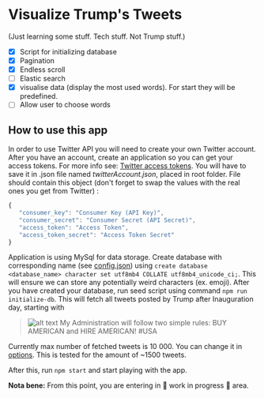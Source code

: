 # Visualize Trump's Tweets
(Just learning some stuff. Tech stuff. Not Trump stuff.)

- [x] Script for initializing database
- [x] Pagination
- [x] Endless scroll
- [ ] Elastic search
- [x] visualise data (display the most used words). For start they will be predefined. 
- [ ] Allow user to choose words 

## How to use this app

In order to use Twitter API you will need to create your own Twitter account. After you have an account, create an application so you can get your access tokens.
For more info see: [Twitter access tokens](https://dev.twitter.com/webhooks/access-tokens). You will have to save it in .json file named *twitterAccount.json*, placed in root folder.
File should contain this object (don't forget to swap the values with the real ones you get from Twitter) :

 ```javascript
 {
    "consumer_key": "Consumer Key (API Key)",
    "consumer_secret": "Consumer Secret (API Secret)",
    "access_token": "Access Token",
    "access_token_secret": "Access Token Secret"
}

 ```

Application is using MySql for data storage. Create database with corresponding name
(see [config.json](https://github.com/vukoviciv/trumpTweetsVisualisation/blob/master/config/config.json "JSON config file"))
using `create database <database_name> character set utf8mb4 COLLATE utf8mb4_unicode_ci;`. This will ensure we can store any
potentially weird characters (ex. emoji). After you have created your database, run seed script using command
`npm run initialize-db`. This will fetch all tweets posted by Trump after Inauguration day, starting with

> ![alt text](https://pbs.twimg.com/profile_images/874276197357596672/kUuht00m_normal.jpg "Profile picture") My Administration will follow two simple rules: BUY AMERICAN and HIRE AMERICAN! #USA

Currently max number of fetched tweets is 10 000. You can change it in [options](https://github.com/vukoviciv/trumpTweetsVisualisation/blob/master/lib/options.js#L2 "maxNumberOfTweets").
This is tested for the amount of ~1500 tweets.

After this, run `npm start` and start playing with the app.

 **Nota bene:** From this point, you are entering in :construction: work in progress :construction: area.
